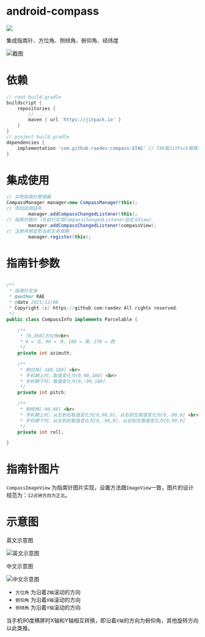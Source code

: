 # android-compass

[![](https://jitpack.io/v/raedev/android-compass.svg)](https://jitpack.io/#raedev/android-compass)

集成指南针、方位角、侧倾角、俯仰角、经纬度

![截图](../../raw/master/static/img.png)

# 依赖

```groovy
// root build.gradle
buildscript {
    repositories {
        // ...
        maven { url 'https://jitpack.io' }
    }
}
// project build.gradle
dependencies {
    implementation 'com.github.raedev:compass:$TAG' // TAG取JitPack徽章最新版本
}
```

# 集成使用

```java
// 实例指南针管理器
CompassManager manager=new CompassManager(this);
// 添加回调监听
        manager.addCompassChangedListener(this);
// 指南针图片（可自行实现CompassChangedListener自定义View）
        manager.addCompassChangedListener(compassView);
// 注册并绑定到当前生命周期
        manager.register(this);
```

# 指南针参数

```java

/**
 * 指南针实体
 * @author RAE
 * @date 2021/12/08
 * Copyright (c) https://github.com/raedev All rights reserved.
 */
public class CompassInfo implements Parcelable {

    /**
     * [0,360]方位角<br>
     * 0 = 北，90 = 东，180 = 南，270 = 西
     */
    private int azimuth;

    /**
     * 俯仰角[-180,180] <br>
     * 手机朝上时，取值变化为[0,90,180] <br>
     * 手机朝下时，取值变化为[0,-90,180]
     */
    private int pitch;

    /**
     * 侧倾角[-90,90] <br>
     * 手机朝上时，从左到右取值变化为[0,90,0]，从右到左取值变化为[0,-90,0] <br>
     * 手机朝下时，从左到右取值变化为[0,-90,0]，从右到左取值变化为[0,90,0]
     */
    private int roll;

}
```

# 指南针图片

`CompassImageView` 为指南针图片实现，设置方法跟`ImageView`一致，图片的设计规范为：`12点钟方向为正北`。

# 示意图

英文示意图

![英文示意图](../../raw/master/static/img1.jpg)

中文示意图

![中文示意图](../../raw/master/static/img2.jpg)

- `方位角` 为沿着`Z轴`滚动的方向
- `俯仰角` 为沿着`X轴`滚动的方向
- `侧倾角` 为沿着`Y轴`滚动的方向

当手机90度横屏时X轴和Y轴相互转换，即沿着`X轴`的方向为俯仰角，其他旋转方向以此类推。

